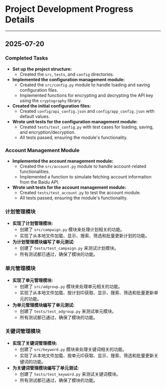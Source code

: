 # Project Development Progress Details

---

## 2025-07-20

### Completed Tasks

- **Set up the project structure:**
  - Created the `src`, `tests`, and `config` directories.
- **Implemented the configuration management module:**
  - Created the `src/config.py` module to handle loading and saving configuration files.
  - Implemented functions for encrypting and decrypting the API key using the `cryptography` library.
- **Created the initial configuration files:**
  - Created `config/api_config.json` and `config/app_config.json` with default values.
- **Wrote unit tests for the configuration management module:**
  - Created `tests/test_config.py` with test cases for loading, saving, and encryption/decryption.
  - All tests passed, ensuring the module's functionality.

### Account Management Module

- **Implemented the account management module:**
  - Created the `src/account.py` module to handle account-related functionalities.
  - Implemented a function to simulate fetching account information from the Baidu API.
- **Wrote unit tests for the account management module:**
  - Created `tests/test_account.py` to test the account module.
  - All tests passed, ensuring the module's functionality.

### 计划管理模块

- **实现了计划管理模块:**
  - 创建了 `src/campaign.py` 模块来处理计划相关的功能。
  - 实现了从本地文件加载、显示、搜索、筛选和批量更新计划的功能。
- **为计划管理模块编写了单元测试:**
  - 创建了 `tests/test_campaign.py` 来测试计划模块。
  - 所有测试都已通过，确保了模块的功能。

### 单元管理模块

- **实现了单元管理模块:**
  - 创建了 `src/adgroup.py` 模块来处理单元相关的功能。
  - 实现了从本地文件加载、按计划ID获取、显示、搜索、筛选和批量更新单元的功能。
- **为单元管理模块编写了单元测试:**
  - 创建了 `tests/test_adgroup.py` 来测试单元模块。
  - 所有测试都已通过，确保了模块的功能。

### 关键词管理模块

- **实现了关键词管理模块:**
  - 创建了 `src/keyword.py` 模块来处理关键词相关的功能。
  - 实现了从本地文件加载、按单元ID获取、显示、搜索、筛选和批量更新关键词的功能。
- **为关键词管理模块编写了单元测试:**
  - 创建了 `tests/test_keyword.py` 来测试关键词模块。
  - 所有测试都已通过，确保了模块的功能。
